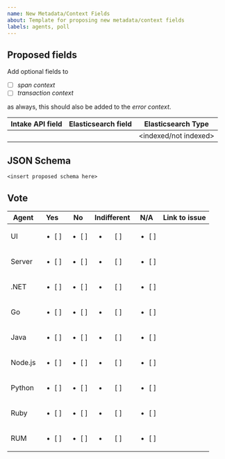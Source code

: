 ```yaml
---
name: New Metadata/Context Fields
about: Template for proposing new metadata/context fields
labels: agents, poll
---
```


<!--
Documentation for proposing new fields is provided here: https://github.com/elastic/apm/blob/master/docs/agents/new-fields.md
-->

## Proposed fields

Add optional fields to
- [ ] _span context_
- [ ] _transaction context_

as always, this should also be added to the _error context_.

| Intake API field | Elasticsearch field | Elasticsearch Type    |
| -----------------|---------------------|-----------------------|
|                  |                     | <indexed/not indexed> |

## JSON Schema

```
<insert proposed schema here>
```

## Vote

<!--
UI will need update if this is a new top level field. Otherwise, remove
UI from the table below:
-->

| Agent   | Yes  | No  | Indifferent | N/A  | Link to issue
| --------|:----:|:---:|:-----------:|:----:|:-------------------:|
| UI      |<ul><li> [ ] </li></ul>|<ul><li> [ ] </li></ul>|<ul><li> [ ] </li></ul>|<ul><li> [ ] </li></ul>|
| Server  |<ul><li> [ ] </li></ul>|<ul><li> [ ] </li></ul>|<ul><li> [ ] </li></ul>|<ul><li> [ ] </li></ul>|
| .NET    |<ul><li> [ ] </li></ul>|<ul><li> [ ] </li></ul>|<ul><li> [ ] </li></ul>|<ul><li> [ ] </li></ul>|
| Go      |<ul><li> [ ] </li></ul>|<ul><li> [ ] </li></ul>|<ul><li> [ ] </li></ul>|<ul><li> [ ] </li></ul>|
| Java    |<ul><li> [ ] </li></ul>|<ul><li> [ ] </li></ul>|<ul><li> [ ] </li></ul>|<ul><li> [ ] </li></ul>|
| Node.js |<ul><li> [ ] </li></ul>|<ul><li> [ ] </li></ul>|<ul><li> [ ] </li></ul>|<ul><li> [ ] </li></ul>|
| Python  |<ul><li> [ ] </li></ul>|<ul><li> [ ] </li></ul>|<ul><li> [ ] </li></ul>|<ul><li> [ ] </li></ul>|
| Ruby    |<ul><li> [ ] </li></ul>|<ul><li> [ ] </li></ul>|<ul><li> [ ] </li></ul>|<ul><li> [ ] </li></ul>|
| RUM     |<ul><li> [ ] </li></ul>|<ul><li> [ ] </li></ul>|<ul><li> [ ] </li></ul>|<ul><li> [ ] </li></ul>|
